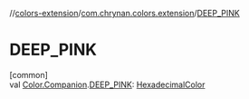//[colors-extension](../../index.md)/[com.chrynan.colors.extension](index.md)/[DEEP_PINK](-d-e-e-p_-p-i-n-k.md)

# DEEP_PINK

[common]\
val [Color.Companion](../../../colors-core/colors-core/com.chrynan.colors/-color/-companion/index.md).[DEEP_PINK](-d-e-e-p_-p-i-n-k.md): [HexadecimalColor](../../../colors-core/colors-core/com.chrynan.colors/-hexadecimal-color/index.md)
